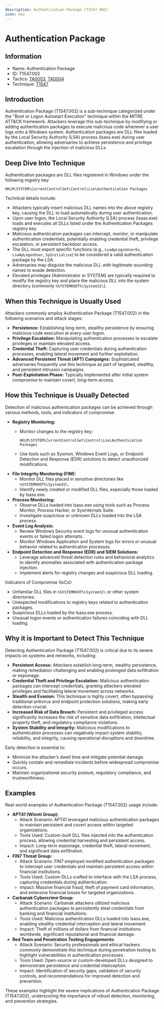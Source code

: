 ```yaml
---
description: Authentication Package [T1547.002]
icon: key
---
```


# Authentication Package

## Information

* Name: Authentication Package
* ID: T1547.002
* Tactics: [TA0003](../../ta0003/), [TA0004](../)
* Technique: [T1547](./)

## Introduction

Authentication Package (T1547.002) is a sub-technique categorized under the "Boot or Logon Autostart Execution" technique within the MITRE ATT\&CK framework. Attackers leverage this sub-technique by modifying or adding authentication packages to execute malicious code whenever a user logs onto a Windows system. Authentication packages are DLL files loaded by the Local Security Authority (LSA) process (lsass.exe) during user authentication, allowing adversaries to achieve persistence and privilege escalation through the injection of malicious DLLs.

## Deep Dive Into Technique

Authentication packages are DLL files registered in Windows under the following registry key:

```
HKLM\SYSTEM\CurrentControlSet\Control\Lsa\Authentication Packages
```

Technical details include:

* Attackers typically insert malicious DLL names into the above registry key, causing the DLL to load automatically during user authentication.
* Upon user logon, the Local Security Authority (LSA) process (lsass.exe) loads and executes all DLLs listed under the Authentication Packages registry key.
* Malicious authentication packages can intercept, monitor, or manipulate authentication credentials, potentially enabling credential theft, privilege escalation, or persistent backdoor access.
* The DLL must export specific functions (e.g., `LsaApLogonUserEx`, `LsaApLogonUser`, `SpInitialize`) to be considered a valid authentication package by the LSA.
* Adversaries may disguise the malicious DLL with legitimate-sounding names to evade detection.
* Elevated privileges (Administrator or SYSTEM) are typically required to modify the registry key and place the malicious DLL into the system directory (commonly `%SYSTEMROOT%\System32\`).

## When this Technique is Usually Used

Attackers commonly employ Authentication Package (T1547.002) in the following scenarios and attack stages:

* **Persistence:** Establishing long-term, stealthy persistence by ensuring malicious code execution at every user logon.
* **Privilege Escalation:** Manipulating authentication processes to escalate privileges or maintain elevated access.
* **Credential Theft:** Capturing user credentials during authentication processes, enabling lateral movement and further exploitation.
* **Advanced Persistent Threat (APT) Campaigns:** Sophisticated adversaries frequently use this technique as part of targeted, stealthy, and persistent intrusion campaigns.
* **Post-Exploitation Phase:** Typically implemented after initial system compromise to maintain covert, long-term access.

## How this Technique is Usually Detected

Detection of malicious authentication packages can be achieved through various methods, tools, and indicators of compromise:

* **Registry Monitoring:**
  *   Monitor changes to the registry key:

      ```
      HKLM\SYSTEM\CurrentControlSet\Control\Lsa\Authentication Packages
      ```
  * Use tools such as Sysmon, Windows Event Logs, or Endpoint Detection and Response (EDR) solutions to detect unauthorized modifications.
* **File Integrity Monitoring (FIM):**
  * Monitor DLL files placed in sensitive directories like `%SYSTEMROOT%\System32\`.
  * Identify newly created or modified DLL files, especially those loaded by lsass.exe.
* **Process Monitoring:**
  * Observe DLLs loaded into lsass.exe using tools such as Process Monitor, Process Hacker, or Sysinternals Suite.
  * Investigate suspicious or unknown DLLs loaded into the LSA process.
* **Event Log Analysis:**
  * Review Windows Security event logs for unusual authentication events or failed logon attempts.
  * Monitor Windows Application and System logs for errors or unusual behavior related to authentication processes.
* **Endpoint Detection and Response (EDR) and SIEM Solutions:**
  * Leverage advanced threat detection rules and behavioral analytics to identify anomalies associated with authentication package injection.
  * Implement alerts for registry changes and suspicious DLL loading.

Indicators of Compromise (IoCs):

* Unfamiliar DLL files in `%SYSTEMROOT%\System32\` or other system directories.
* Unexpected modifications to registry keys related to authentication packages.
* Suspicious DLLs loaded by the lsass.exe process.
* Unusual logon events or authentication failures coinciding with DLL loading.

## Why it is Important to Detect This Technique

Detecting Authentication Package (T1547.002) is critical due to its severe impacts on systems and networks, including:

* **Persistent Access:** Attackers establish long-term, stealthy persistence, making remediation challenging and enabling prolonged data exfiltration or espionage.
* **Credential Theft and Privilege Escalation:** Malicious authentication packages can intercept credentials, granting attackers elevated privileges and facilitating lateral movement across networks.
* **Stealth and Evasion:** This technique is highly covert, often bypassing traditional antivirus and endpoint protection solutions, making early detection crucial.
* **Increased Risk of Data Breach:** Persistent and privileged access significantly increases the risk of sensitive data exfiltration, intellectual property theft, and regulatory compliance violations.
* **System Stability and Integrity:** Malicious modifications to authentication processes can negatively impact system stability, reliability, and integrity, causing operational disruptions and downtime.

Early detection is essential to:

* Minimize the attacker’s dwell time and mitigate potential damage.
* Quickly contain and remediate incidents before widespread compromise occurs.
* Maintain organizational security posture, regulatory compliance, and trustworthiness.

## Examples

Real-world examples of Authentication Package (T1547.002) usage include:

* **APT41 (Winnti Group):**
  * Attack Scenario: APT41 leveraged malicious authentication packages to maintain persistent and covert access within targeted organizations.
  * Tools Used: Custom-built DLL files injected into the authentication process, allowing credential harvesting and persistent access.
  * Impact: Long-term espionage, credential theft, lateral movement, and significant data exfiltration.
* **FIN7 Threat Group:**
  * Attack Scenario: FIN7 employed modified authentication packages to intercept user credentials and maintain persistent access within financial institutions.
  * Tools Used: Custom DLLs crafted to interface with the LSA process, capturing credentials during authentication.
  * Impact: Massive financial fraud, theft of payment card information, and extensive financial losses for targeted organizations.
* **Carbanak Cybercrime Group:**
  * Attack Scenario: Carbanak attackers utilized malicious authentication packages to persistently steal credentials from banking and financial institutions.
  * Tools Used: Malicious authentication DLLs loaded into lsass.exe, enabling stealthy credential interception and lateral movement.
  * Impact: Theft of millions of dollars from financial institutions worldwide, significant reputational and financial damage.
* **Red Team and Penetration Testing Engagements:**
  * Attack Scenario: Security professionals and ethical hackers commonly demonstrate this technique during penetration testing to highlight vulnerabilities in authentication processes.
  * Tools Used: Open-source or custom-developed DLLs designed to demonstrate persistence and credential interception.
  * Impact: Identification of security gaps, validation of security controls, and recommendations for improved detection and prevention.

These examples highlight the severe implications of Authentication Package (T1547.002), underscoring the importance of robust detection, monitoring, and prevention strategies.
